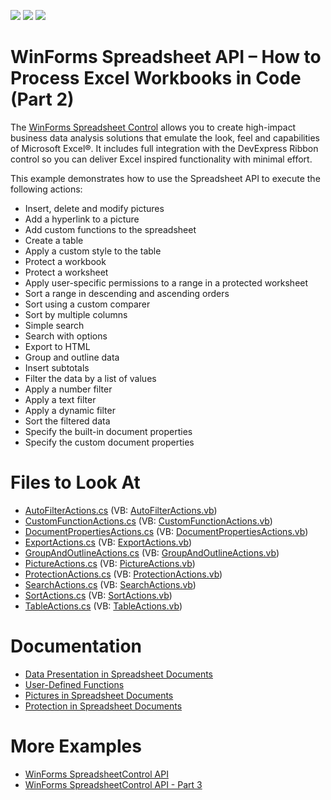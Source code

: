 <!-- default badges list -->
![](https://img.shields.io/endpoint?url=https://codecentral.devexpress.com/api/v1/VersionRange/128614255/19.2.2%2B)
[![](https://img.shields.io/badge/Open_in_DevExpress_Support_Center-FF7200?style=flat-square&logo=DevExpress&logoColor=white)](https://supportcenter.devexpress.com/ticket/details/E4832)
[![](https://img.shields.io/badge/📖_How_to_use_DevExpress_Examples-e9f6fc?style=flat-square)](https://docs.devexpress.com/GeneralInformation/403183)
<!-- default badges end -->

# WinForms Spreadsheet API – How to Process Excel Workbooks in Code (Part 2)

The [WinForms Spreadsheet Control](https://www.devexpress.com/products/net/controls/winforms/spreadsheet/) allows you to create high-impact business data analysis solutions that emulate the look, feel and capabilities of Microsoft Excel®. It includes full integration with the DevExpress Ribbon control so you can deliver Excel inspired functionality with minimal effort.

This example demonstrates how to use the Spreadsheet API to execute the following actions:

* Insert, delete and modify pictures
* Add a hyperlink to a picture
* Add custom functions to the spreadsheet
* Create a table
* Apply a custom style to the table
* Protect a workbook
* Protect a worksheet
* Apply user-specific permissions to a range in a protected worksheet
* Sort a range in descending and ascending orders
* Sort using a custom comparer
* Sort by multiple columns
* Simple search
* Search with options
* Export to HTML
* Group and outline data
* Insert subtotals
* Filter the data by a list of values
* Apply a number filter
* Apply a text filter
* Apply a dynamic filter
* Sort the filtered data
* Specify the built-in document properties
* Specify the custom document properties

# Files to Look At

* [AutoFilterActions.cs](./CS/SpreadsheetControl_API_Part02/SpreadsheetActions/AutoFilterActions.cs) (VB: [AutoFilterActions.vb](./VB/SpreadsheetControl_API_Part02/SpreadsheetActions/AutoFilterActions.vb))
* [CustomFunctionActions.cs](./CS/SpreadsheetControl_API_Part02/SpreadsheetActions/CustomFunctionActions.cs) (VB: [CustomFunctionActions.vb](./VB/SpreadsheetControl_API_Part02/SpreadsheetActions/CustomFunctionActions.vb))
* [DocumentPropertiesActions.cs](./CS/SpreadsheetControl_API_Part02/SpreadsheetActions/DocumentPropertiesActions.cs) (VB: [DocumentPropertiesActions.vb](./VB/SpreadsheetControl_API_Part02/SpreadsheetActions/DocumentPropertiesActions.vb))
* [ExportActions.cs](./CS/SpreadsheetControl_API_Part02/SpreadsheetActions/ExportActions.cs) (VB: [ExportActions.vb](./VB/SpreadsheetControl_API_Part02/SpreadsheetActions/ExportActions.vb))
* [GroupAndOutlineActions.cs](./CS/SpreadsheetControl_API_Part02/SpreadsheetActions/GroupAndOutlineActions.cs) (VB: [GroupAndOutlineActions.vb](./VB/SpreadsheetControl_API_Part02/SpreadsheetActions/GroupAndOutlineActions.vb))
* [PictureActions.cs](./CS/SpreadsheetControl_API_Part02/SpreadsheetActions/PictureActions.cs) (VB: [PictureActions.vb](./VB/SpreadsheetControl_API_Part02/SpreadsheetActions/PictureActions.vb))
* [ProtectionActions.cs](./CS/SpreadsheetControl_API_Part02/SpreadsheetActions/ProtectionActions.cs) (VB: [ProtectionActions.vb](./VB/SpreadsheetControl_API_Part02/SpreadsheetActions/ProtectionActions.vb))
* [SearchActions.cs](./CS/SpreadsheetControl_API_Part02/SpreadsheetActions/SearchActions.cs) (VB: [SearchActions.vb](./VB/SpreadsheetControl_API_Part02/SpreadsheetActions/SearchActions.vb))
* [SortActions.cs](./CS/SpreadsheetControl_API_Part02/SpreadsheetActions/SortActions.cs) (VB: [SortActions.vb](./VB/SpreadsheetControl_API_Part02/SpreadsheetActions/SortActions.vb))
* [TableActions.cs](./CS/SpreadsheetControl_API_Part02/SpreadsheetActions/TableActions.cs) (VB: [TableActions.vb](./VB/SpreadsheetControl_API_Part02/SpreadsheetActions/TableActions.vb))

# Documentation

* [Data Presentation in Spreadsheet Documents](https://docs.devexpress.com/WindowsForms/18048/controls-and-libraries/spreadsheet/data-presentation)
* [User-Defined Functions](https://docs.devexpress.com/WindowsForms/15447/controls-and-libraries/spreadsheet/formulas/functions/user-defined-functions-udf)
* [Pictures in Spreadsheet Documents](https://docs.devexpress.com/WindowsForms/16499/controls-and-libraries/spreadsheet/charts-and-graphics/pictures)
* [Protection in Spreadsheet Documents](https://docs.devexpress.com/WindowsForms/17097/controls-and-libraries/spreadsheet/protection)

# More Examples

* [WinForms SpreadsheetControl API](https://github.com/DevExpress-Examples/winforms-spreadsheetcontrol-api-part1)
* [WinForms SpreadsheetControl API - Part 3](https://github.com/DevExpress-Examples/winforms-spreadsheetcontrol-api-part-3-t231273)
